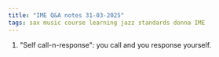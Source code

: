 ```yaml
---
title: "IME Q&A notes 31-03-2025"
tags: sax music course learning jazz standards donna IME
---
```


1. "Self call-n-response": you call and you response yourself.

